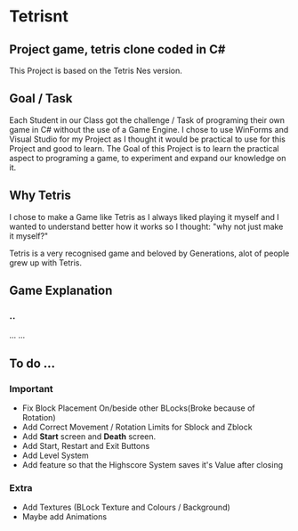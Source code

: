 # Tetrisnt
## Project game, tetris clone coded in C#
This Project is based on the Tetris Nes version.

## Goal / Task

Each Student in our Class got the challenge / Task of programing their own game in C# without the use of a Game Engine.
I chose to use WinForms and Visual Studio for my Project as I thought it would be practical to use for this Project and good to learn. The Goal of this Project is to learn the practical aspect to programing a game, to experiment and expand our knowledge on it.

## Why Tetris

I chose to make a Game like Tetris as I always liked playing it myself and I wanted to understand better how it works so I thought: "why not just make it myself?"

Tetris is a very recognised game and beloved by Generations, alot of people grew up with Tetris.

## Game Explanation
### ..
...
...

## To do ...

### Important
- Fix Block Placement On/beside other BLocks(Broke because of Rotation)
- Add Correct Movement / Rotation Limits for Sblock and Zblock 
- Add **Start** screen and **Death** screen.
- Add Start, Restart and Exit Buttons
- Add Level System
- Add feature so that the Highscore System saves it's Value after closing

### Extra
- Add Textures (BLock Texture and Colours / Background)
- Maybe add Animations

